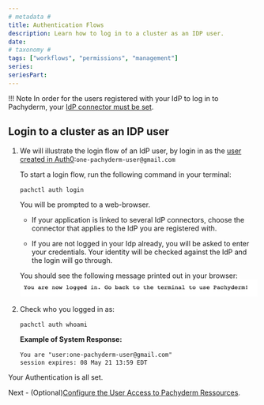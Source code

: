 ```yaml
---
# metadata # 
title: Authentication Flows
description: Learn how to log in to a cluster as an IDP user. 
date: 
# taxonomy #
tags: ["workflows", "permissions", "management"]
series:
seriesPart:
---
```


!!! Note
      In order for the users registered with your IdP to log in to Pachyderm,
      your [IdP connector must be set](./idp-dex.md).

## Login to a cluster as an IDP user
1. We will illustrate the login flow of an IdP user, 
by login in as the [user created in Auth0](../idp-dex/#1-register-a-pachyderm-application-with-your-idp):`one-pachyderm-user@gmail.com`

      To start a login flow, run the following command in your terminal:

      ```shell
      pachctl auth login
      ```

      You will be prompted to a web-browser. 

      - If your application is linked to several IdP connectors, 
      choose the connector that applies to the IdP you are registered with.

      - If you are not logged in your Idp already, you will be asked to enter your credentials. Your identity will be checked against the IdP and the login will go through.

      You should see the following message printed out in your browser:
      ![Login Success](../images/auth0-login-success.png)

1. Check who you logged in as:

      ```shell
      pachctl auth whoami
      ```

      **Example of System Response:**

      ```shell
      You are "user:one-pachyderm-user@gmail.com"
      session expires: 08 May 21 13:59 EDT
      ```

Your Authentication is all set. 

Next - (Optional)[Configure the User Access to Pachyderm Ressources](../authorization/role-binding.md).



